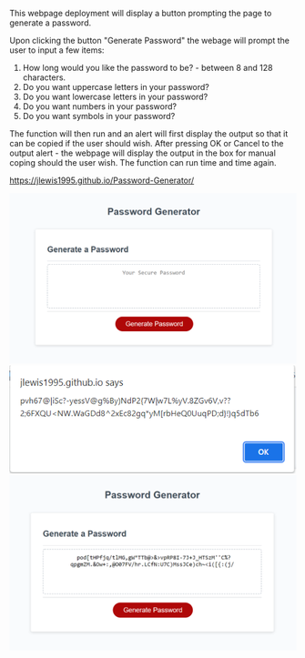 This webpage deployment will display a button prompting the page to generate a password.

Upon clicking the button "Generate Password" the webage will prompt the user to input a few items:
1. How long would you like the password to be? - between 8 and 128 characters.
2. Do you want uppercase letters in your password?
3. Do you want lowercase letters in your password?
4. Do you want numbers in your password?
5. Do you want symbols in your password?

The function will then run and an alert will first display the output so that it can be copied if the user should wish.
After pressing OK or Cancel to the output alert - the webpage will display the output in the box for manual coping should the user wish.
The function can run time and time again.

https://jlewis1995.github.io/Password-Generator/

![alt text](./assets/OnLoad.png)
![alt text](./assets/AlertOutput.png)
![alt text](./assets/FinalOutput.png)
